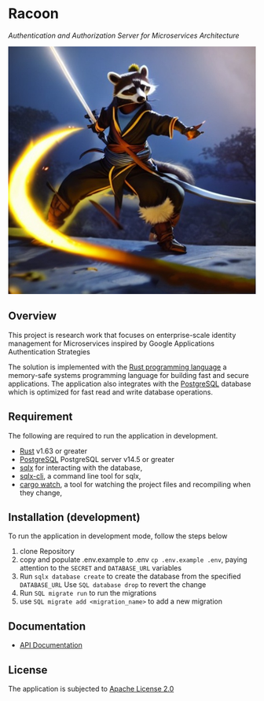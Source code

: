 # Racoon 

_Authentication and Authorization Server for Microservices Architecture_

![racoon](./racoon.jpg)


## Overview 
 This project is research work that focuses on enterprise-scale identity management for Microservices inspired by Google Applications Authentication Strategies

The solution is implemented with the [Rust programming language](https://www.rust-lang.org/tools/install) a memory-safe systems programming language for building fast and secure applications. The application also integrates with the [PostgreSQL](https://www.postgresql.org/download/)
  database which is optimized for fast read and write database operations. 


## Requirement
The following are required to run the application in development.
- [Rust](https://www.rust-lang.org/tools/install) v1.63 or greater
- [PostgreSQL](https://www.postgresql.org/download/) PostgreSQL server v14.5 or greater
- [sqlx](https://crates.io/crates/sqlx) for interacting with the database,
- [sqlx-cli](https://crates.io/crates/sqlx-cli), a command line tool for sqlx,
- [cargo watch](https://crates.io/crates/cargo-watch), a tool for watching the project files and recompiling when they change,

## Installation (development)
To run the application in development mode, follow the steps below
1. clone Repository
2. copy and populate .env.example to .env `cp .env.example .env`, paying attention to the `SECRET` and `DATABASE_URL` variables
3. Run `sqlx database create` to create the database from the specified `DATABASE_URL` Use `SQL database drop` to revert the change
4. Run `SQL migrate run` to run the migrations
5. use `SQL migrate add <migration_name>` to add a new migration


##  Documentation 
-  [API Documentation](https://documenter.getpostman.com/view/22658417/2s83zgv5nW) 
<!-- - [Application (logic) Documentation](https://opeolluwa.github.io/nitride/)  -->

## License 
The application is subjected to [Apache License 2.0](https://www.apache.org/licenses/LICENSE-2.0)
